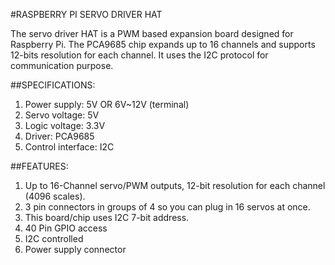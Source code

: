 #RASPBERRY PI SERVO DRIVER HAT

The servo driver HAT is a PWM based expansion board designed for Raspberry Pi. The PCA9685 chip expands up to 16 channels and supports 12-bits resolution for each channel. It uses the I2C protocol for communication purpose.

##SPECIFICATIONS:
1. Power supply: 5V OR 6V~12V (terminal)
2. Servo voltage: 5V
3. Logic voltage: 3.3V
4. Driver: PCA9685
5. Control interface: I2C

##FEATURES:
1. Up to 16-Channel servo/PWM outputs, 12-bit resolution for each channel (4096 scales).
2. 3 pin connectors in groups of 4 so you can plug in 16 servos at once.
3. This board/chip uses I2C 7-bit address.
4. 40 Pin GPIO access
5. I2C controlled
6. Power supply connector

